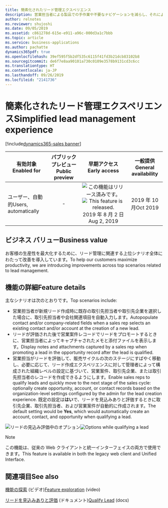 ```yaml
---
title: 簡素化されたリード管理エクスペリエンス
description: 営業担当者による製品での手作業や不要なナビゲーションを減らし、それによってユーザーの生産性と顧客満足度を向上させるためのいくつかの改善が、一般的なワークフローとプロセスに対して行われています。
author: relnotes
ms.reviewer: shujoshi
ms.date: 09/05/2019
ms.assetid: c861278d-615e-e911-a96c-000d3a1c7bbb
ms.topic: article
ms.service: business-applications
ms.author: pachatte
dynamics365pdf: true
ms.openlocfilehash: 39ef595f5b2df535c6115f41fd3b21dcb83102b8
ms.sourcegitcommit: de6f7e8aa90101a730c0109e3578b9131cd3c6cc
ms.translationtype: HT
ms.contentlocale: ja-JP
ms.lasthandoff: 09/26/2019
ms.locfileid: "2141736"
---
```

# <a name="simplified-lead-management-experience"></a><span data-ttu-id="cc0dc-103">簡素化されたリード管理エクスペリエンス</span><span class="sxs-lookup"><span data-stu-id="cc0dc-103">Simplified lead management experience</span></span>
[!include[dynamics365-sales banner](../includes/dynamics365-sales.md)]

| <span data-ttu-id="cc0dc-104">有効対象</span><span class="sxs-lookup"><span data-stu-id="cc0dc-104">Enabled for</span></span>    |  <span data-ttu-id="cc0dc-105">パブリック プレビュー</span><span class="sxs-lookup"><span data-stu-id="cc0dc-105">Public preview</span></span> | <span data-ttu-id="cc0dc-106">早期アクセス</span><span class="sxs-lookup"><span data-stu-id="cc0dc-106">Early access</span></span> | <span data-ttu-id="cc0dc-107">一般提供</span><span class="sxs-lookup"><span data-stu-id="cc0dc-107">General availability</span></span> | 
| ---------- | :----------: |:----------: |:----------: |
|<span data-ttu-id="cc0dc-108">ユーザー、自動的</span><span class="sxs-lookup"><span data-stu-id="cc0dc-108">Users, automatically</span></span>|-|<span data-ttu-id="cc0dc-109">![この機能はリリース済みです。](/dynamics365-release-plan/media/green-checkmark.png "この機能はリリース済みです。")</span><span class="sxs-lookup"><span data-stu-id="cc0dc-109">![This feature is released.](/dynamics365-release-plan/media/green-checkmark.png "This feature is released.")</span></span> <span data-ttu-id="cc0dc-110">2019 年 8 月 2 日</span><span class="sxs-lookup"><span data-stu-id="cc0dc-110">Aug 2, 2019</span></span>| <span data-ttu-id="cc0dc-111">2019 年 10 月</span><span class="sxs-lookup"><span data-stu-id="cc0dc-111">Oct 2019</span></span>|


## <a name="business-value"></a><span data-ttu-id="cc0dc-112">ビジネス バリュー</span><span class="sxs-lookup"><span data-stu-id="cc0dc-112">Business value</span></span>
<!-- bv start -->
<span data-ttu-id="cc0dc-113">お客様の生産性を最大化するために、リード管理に関連する上位シナリオ全体にわたって改善を導入しています。</span><span class="sxs-lookup"><span data-stu-id="cc0dc-113">To help our customers maximize productivity, we are introducing improvements across top scenarios related to lead management.</span></span>
<!-- bv end -->



## <a name="feature-details"></a><span data-ttu-id="cc0dc-114">機能の詳細</span><span class="sxs-lookup"><span data-stu-id="cc0dc-114">Feature details</span></span>
<!--feature detail start -->
<span data-ttu-id="cc0dc-115">主なシナリオは次のとおりです。</span><span class="sxs-lookup"><span data-stu-id="cc0dc-115">Top scenarios include:</span></span>  

- <span data-ttu-id="cc0dc-116">営業担当者が新規リード作成時に既存の取引先担当者や取引先企業を選択した場合に、取引先担当者や会社関連項目を自動入力します。</span><span class="sxs-lookup"><span data-stu-id="cc0dc-116">Autopopulate contact and/or company-related fields when a sales rep selects an existing contact and/or account at the creation of a new lead.</span></span>   
- <span data-ttu-id="cc0dc-117">リードが評価された後で営業案件レコードでリードをプロモートするときに、営業担当者によってキャプチャされたメモと添付ファイルを表示します。</span><span class="sxs-lookup"><span data-stu-id="cc0dc-117">Display notes and attachments captured by a sales rep when promoting a lead in the opportunity record after the lead is qualified.</span></span>  
- <span data-ttu-id="cc0dc-118">営業担当がリードを評価して、販売サイクルの次のステージにすばやく移動し、必要に応じて、リード作成エクスペリエンスに対して管理者によって構成された組織レベルの設定に基づいて、営業案件、取引先企業、または取引先担当者のレコードを作成できるようにします。</span><span class="sxs-lookup"><span data-stu-id="cc0dc-118">Enable sales reps to qualify leads and quickly move to the next stage of the sales cycle: optionally create opportunity, account, or contact records based on the organization-level settings configured by the admin for the lead creation experience.</span></span> <span data-ttu-id="cc0dc-119">既定の設定は**はい**で、リードを見込みありと評価するときに取引先企業、取引先担当者、および営業案件が自動的に作成されます。</span><span class="sxs-lookup"><span data-stu-id="cc0dc-119">The default setting would be **Yes**, which would automatically create an account, contact, and opportunity when qualifying a lead.</span></span>

<span data-ttu-id="cc0dc-120">![リードの見込み評価中のオプション](media/additionaloptions.jpg "リードの見込み評価中のオプション")</span><span class="sxs-lookup"><span data-stu-id="cc0dc-120">![Options while qualifying a lead](media/additionaloptions.jpg "Options while qualifying a lead")</span></span>
<!--feature detail end -->


> [!NOTE]
> <span data-ttu-id="cc0dc-121">この機能は、従来の Web クライアントと統一インターフェイスの両方で使用できます。</span><span class="sxs-lookup"><span data-stu-id="cc0dc-121">This feature is available in both the legacy web client and Unified Interface.</span></span>









## <a name="see-also"></a><span data-ttu-id="cc0dc-122">関連項目</span><span class="sxs-lookup"><span data-stu-id="cc0dc-122">See also</span></span>
<span data-ttu-id="cc0dc-123">[機能の探索](https://aka.ms/ROGS19RW2ROV1) (ビデオ)</span><span class="sxs-lookup"><span data-stu-id="cc0dc-123">[Feature exploration](https://aka.ms/ROGS19RW2ROV1) (video)</span></span>

<span data-ttu-id="cc0dc-124">[リードを見込みありと評価](https://docs.microsoft.com/dynamics365/customer-engagement/sales-enterprise/qualify-lead-convert-opportunity-sales) (ドキュメント)</span><span class="sxs-lookup"><span data-stu-id="cc0dc-124">[Qualify Lead](https://docs.microsoft.com/dynamics365/customer-engagement/sales-enterprise/qualify-lead-convert-opportunity-sales) (docs)</span></span>
